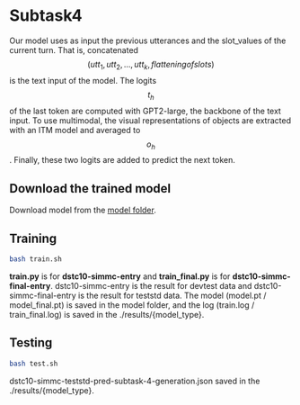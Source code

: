 # Subtask4
Our model uses as input the previous utterances and the slot_values of the current turn. That is, concatenated $$(utt_{1},utt_{2}, ..., utt_{k}, flattening of slots)$$ is the text input of the model. The logits $$t_{h}$$ of the last token are computed with GPT2-large, the backbone of the text input. To use multimodal, the visual representations of objects are extracted with an ITM model and averaged to $$o_{h}$$. Finally, these two logits are added to predict the next token.

## Download the trained model 
Download model from the [model folder](https://github.com/rungjoo/dstc10/tree/master/sub4/model).

## Training
```bash
bash train.sh
```
**train.py** is for **dstc10-simmc-entry** and **train_final.py** is for **dstc10-simmc-final-entry**. dstc10-simmc-entry is the result for devtest data and dstc10-simmc-final-entry is the result for teststd data. The model (model.pt / model_final.pt) is saved in the model folder, and the log (train.log / train_final.log) is saved in the ./results/{model_type}.

## Testing
```bash
bash test.sh
```
dstc10-simmc-teststd-pred-subtask-4-generation.json saved in the ./results/{model_type}.
